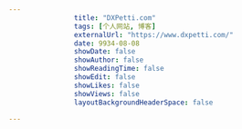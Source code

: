 ---
                title: "DXPetti.com"
                tags: [个人网站, 博客]
                externalUrl: "https://www.dxpetti.com/"
                date: 9934-08-08
                showDate: false
                showAuthor: false
                showReadingTime: false
                showEdit: false
                showLikes: false
                showViews: false
                layoutBackgroundHeaderSpace: false
                ---

